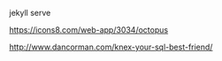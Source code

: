 
jekyll serve

https://icons8.com/web-app/3034/octopus

http://www.dancorman.com/knex-your-sql-best-friend/